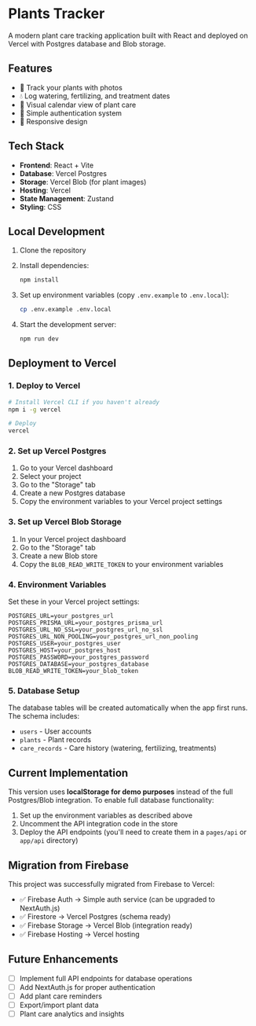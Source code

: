 # Plants Tracker

A modern plant care tracking application built with React and deployed on Vercel with Postgres database and Blob storage.

## Features

- 🌿 Track your plants with photos
- 💧 Log watering, fertilizing, and treatment dates
- 📅 Visual calendar view of plant care
- 🔐 Simple authentication system
- 📱 Responsive design

## Tech Stack

- **Frontend**: React + Vite
- **Database**: Vercel Postgres
- **Storage**: Vercel Blob (for plant images)
- **Hosting**: Vercel
- **State Management**: Zustand
- **Styling**: CSS

## Local Development

1. Clone the repository
2. Install dependencies:
   ```bash
   npm install
   ```

3. Set up environment variables (copy `.env.example` to `.env.local`):
   ```bash
   cp .env.example .env.local
   ```

4. Start the development server:
   ```bash
   npm run dev
   ```

## Deployment to Vercel

### 1. Deploy to Vercel

```bash
# Install Vercel CLI if you haven't already
npm i -g vercel

# Deploy
vercel
```

### 2. Set up Vercel Postgres

1. Go to your Vercel dashboard
2. Select your project
3. Go to the "Storage" tab
4. Create a new Postgres database
5. Copy the environment variables to your Vercel project settings

### 3. Set up Vercel Blob Storage

1. In your Vercel project dashboard
2. Go to the "Storage" tab
3. Create a new Blob store
4. Copy the `BLOB_READ_WRITE_TOKEN` to your environment variables

### 4. Environment Variables

Set these in your Vercel project settings:

```
POSTGRES_URL=your_postgres_url
POSTGRES_PRISMA_URL=your_postgres_prisma_url
POSTGRES_URL_NO_SSL=your_postgres_url_no_ssl
POSTGRES_URL_NON_POOLING=your_postgres_url_non_pooling
POSTGRES_USER=your_postgres_user
POSTGRES_HOST=your_postgres_host
POSTGRES_PASSWORD=your_postgres_password
POSTGRES_DATABASE=your_postgres_database
BLOB_READ_WRITE_TOKEN=your_blob_token
```

### 5. Database Setup

The database tables will be created automatically when the app first runs. The schema includes:

- `users` - User accounts
- `plants` - Plant records
- `care_records` - Care history (watering, fertilizing, treatments)

## Current Implementation

This version uses **localStorage for demo purposes** instead of the full Postgres/Blob integration. To enable full database functionality:

1. Set up the environment variables as described above
2. Uncomment the API integration code in the store
3. Deploy the API endpoints (you'll need to create them in a `pages/api` or `app/api` directory)

## Migration from Firebase

This project was successfully migrated from Firebase to Vercel:

- ✅ Firebase Auth → Simple auth service (can be upgraded to NextAuth.js)
- ✅ Firestore → Vercel Postgres (schema ready)
- ✅ Firebase Storage → Vercel Blob (integration ready)
- ✅ Firebase Hosting → Vercel hosting

## Future Enhancements

- [ ] Implement full API endpoints for database operations
- [ ] Add NextAuth.js for proper authentication
- [ ] Add plant care reminders
- [ ] Export/import plant data
- [ ] Plant care analytics and insights
